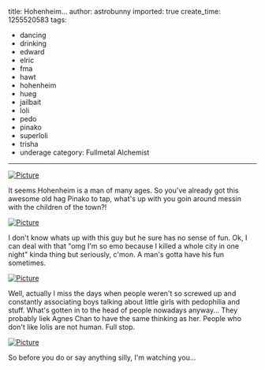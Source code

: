 title: Hohenheim...
author: astrobunny
imported: true
create_time: 1255520583
tags:
- dancing
- drinking
- edward
- elric
- fma
- hawt
- hohenheim
- hueg
- jailbait
- loli
- pedo
- pinako
- superloli
- trisha
- underage
category: Fullmetal Alchemist
---
 [![](wp-uploads/2009/10/wpid-Eclipse_Fullmetal_Alchemist_Brotherhood_-_27_1280x720_h264_D9811664_0-500x281.jpg "Picture")](/images/wp-uploads/2009/10/wpid-Eclipse_Fullmetal_Alchemist_Brotherhood_-_27_1280x720_h264_D9811664_0.jpg)  
  
It seems Hohenheim is a man of many ages. So you've already got this awesome old hag Pinako to tap, what's up with you goin around messin with the children of the town?!  
<!--more-->  
 [![](wp-uploads/2009/10/wpid-Eclipse_Fullmetal_Alchemist_Brotherhood_-_27_1280x720_h264_D9811664_5-500x281.jpg "Picture")](/images/wp-uploads/2009/10/wpid-Eclipse_Fullmetal_Alchemist_Brotherhood_-_27_1280x720_h264_D9811664_5.jpg)  
  
I don't know whats up with this guy but he sure has no sense of fun. Ok, I can deal with that "omg I'm so emo because I killed a whole city in one night" kinda thing but seriously, c'mon. A man's gotta have his fun sometimes.  
  
 [![](wp-uploads/2009/10/wpid-Eclipse_Fullmetal_Alchemist_Brotherhood_-_27_1280x720_h264_D9811664_3-500x281.jpg "Picture")](/images/wp-uploads/2009/10/wpid-Eclipse_Fullmetal_Alchemist_Brotherhood_-_27_1280x720_h264_D9811664_3.jpg)  
  
Well, actually I miss the days when people weren't so screwed up and constantly associating boys talking about little girls with pedophilia and stuff. What's gotten in to the head of people nowadays anyway... They probably liek Agnes Chan to have the same thinking as her. People who don't like lolis are not human. Full stop.  
  
 [![](wp-uploads/2009/10/wpid-Eclipse_Fullmetal_Alchemist_Brotherhood_-_27_1280x720_h264_D9811664_1-500x281.jpg "Picture")](/images/wp-uploads/2009/10/wpid-Eclipse_Fullmetal_Alchemist_Brotherhood_-_27_1280x720_h264_D9811664_1.jpg)  
  
So before you do or say anything silly, I'm watching you...